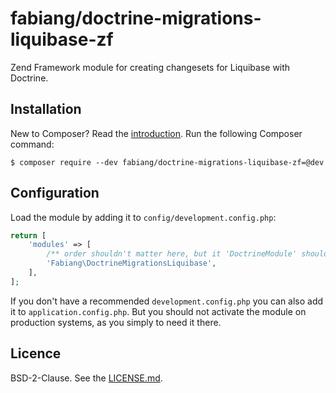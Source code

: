 # fabiang/doctrine-migrations-liquibase-zf

Zend Framework module for creating changesets for Liquibase with Doctrine.

## Installation

New to Composer? Read the [introduction](https://getcomposer.org/doc/00-intro.md#introduction). Run the following Composer command:

```console
$ composer require --dev fabiang/doctrine-migrations-liquibase-zf=@dev
```

## Configuration

Load the module by adding it to `config/development.config.php`:

```php
return [
    'modules' => [
        /** order shouldn't matter here, but it 'DoctrineModule' should be loaded before **/
        'Fabiang\DoctrineMigrationsLiquibase',
    ],
];
```

If you don't have a recommended `development.config.php` you can also add it to `application.config.php`.
But you should not activate the module on production systems, as you simply to need it there.

## Licence

BSD-2-Clause. See the [LICENSE.md](LICENSE.md).
